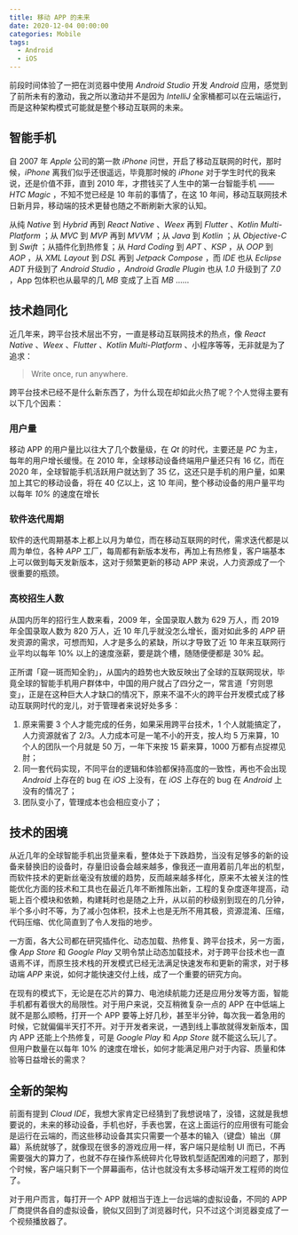 ```yaml
---
title: 移动 APP 的未来
date: 2020-12-04 00:00:00
categories: Mobile
tags:
  - Android
  - iOS
---
```


前段时间体验了一把在浏览器中使用 *Android Studio* 开发 *Android* 应用，感觉到了前所未有的激动，我之所以激动并不是因为 *IntelliJ* 全家桶都可以在云端运行，而是这种架构模式可能就是整个移动互联网的未来。

## 智能手机

自 2007 年 *Apple* 公司的第一款 *iPhone* 问世，开启了移动互联网的时代，那时候，*iPhone* 离我们似乎还很遥远，毕竟那时候的 *iPhone* 对于学生时代的我来说，还是价值不菲，直到 2010 年，才攒钱买了人生中的第一台智能手机 —— *HTC Magic* ，不知不觉已经是 10 年前的事情了，在这 10 年间，移动互联网技术日新月异，移动端的技术更替也随之不断刷新大家的认知。

从纯 *Native* 到 *Hybrid* 再到 *React Native* 、*Weex* 再到 *Flutter* 、*Kotlin Multi-Platform* ；从 *MVC* 到 *MVP* 再到 *MVVM* ；从 *Java* 到 *Kotlin* ；从 *Objective-C* 到 *Swift* ；从插件化到热修复；从 *Hard Coding* 到 *APT* 、*KSP* ，从 *OOP* 到 *AOP* ，从 *XML Layout* 到 *DSL* 再到 *Jetpack Compose* ，而 *IDE* 也从 *Eclipse ADT* 升级到了 *Android Studio* ，*Android Gradle Plugin* 也从 *1.0* 升级到了 *7.0* ，App 包体积也从最早的几 *MB* 变成了上百 *MB* ......

## 技术趋同化

近几年来，跨平台技术层出不穷，一直是移动互联网技术的热点，像 *React Native* 、*Weex* 、*Flutter* 、*Kotlin Multi-Platform* 、小程序等等，无非就是为了追求：

> Write once, run anywhere.

跨平台技术已经不是什么新东西了，为什么现在却如此火热了呢？个人觉得主要有以下几个因素：

### 用户量

移动 APP 的用户量比以往大了几个数量级，在 *Qt* 的时代，主要还是 *PC* 为主，每年的用户增长缓慢。在 2010 年，全球移动设备终端用户量还只有 16 亿，而在 2020 年，全球智能手机活跃用户就达到了 35 亿，这还只是手机的用户量，如果加上其它的移动设备，将在 40 亿以上，这 10 年间，整个移动设备的用户量平均以每年 *10%* 的速度在增长

### 软件迭代周期

软件的迭代周期基本上都上以月为单位，而在移动互联网的时代，需求迭代都是以周为单位，各种 *APP* 工厂，每周都有新版本发布，再加上有热修复，客户端基本上可以做到每天发新版本，这对于频繁更新的移动 APP 来说，人力资源成了一个很重要的瓶颈。

### 高校招生人数

从国内历年的招行生人数来看，2009 年，全国录取人数为 629 万人，而 2019 年全国录取人数为 820 万人，近 10 年几乎就没怎么增长，面对如此多的 *APP* 研发资源的需求，可想而知，人才是多么的紧缺，所以才导致了近 10 年来互联网行业平均以每年 10% 以上的速度涨薪，要是跳个槽，随随便便都是 30% 起。

正所谓「窥一斑而知全豹」，从国内的趋势也大致反映出了全球的互联网现状，毕竟全球的智能手机用户群体中，中国的用户就占了四分之一，常言道「穷则思变」，正是在这种巨大人才缺口的情况下，原来不温不火的跨平台开发模式成了移动互联网时代的宠儿，对于管理者来说好处多多：

1. 原来需要 3 个人才能完成的任务，如果采用跨平台技术，1 个人就能搞定了，人力资源就省了 2/3。人力成本可是一笔不小的开支，按人均 5 万来算，10 个人的团队一个月就是 50 万，一年下来按 15 薪来算，1000 万都有点捉襟见肘；
1. 同一套代码实现，不同平台的逻辑和体验都保持高度的一致性，再也不会出现 *Android* 上存在的 bug 在 *iOS* 上没有，在 *iOS* 上存在的 bug 在 *Android* 上没有的情况了；
1. 团队变小了，管理成本也会相应变小了；

## 技术的困境

从近几年的全球智能手机出货量来看，整体处于下跌趋势，当没有足够多的新的设备来替换旧的设备时，存量旧设备会越来越多，像我还一直用着前几年出的机型，而软件技术的更新丝毫没有放缓的趋势，反而越来越多样化，原来不太被关注的性能优化方面的技术和工具也在最近几年不断推陈出新，工程的复杂度逐年提高，动轭上百个模块和依赖，构建耗时也是随之上升，从以前的秒级别到现在的几分钟，半个多小时不等，为了减小包体积，技术上也是无所不用其极，资源混淆、压缩，代码压缩、优化简直到了令人发指的地步。

一方面，各大公司都在研究插件化、动态加载、热修复、跨平台技术，另一方面，像 *App Store* 和 *Google Play* 又明令禁止动态加载技术，对于跨平台技术也一直语焉不详，而原生技术栈的开发模式已经无法满足快速发布和更新的需求，对于移动端 *APP* 来说，如何才能快速交付上线，成了一个重要的研究方向。

在现有的模式下，无论是在芯片的算力、电池续航能力还是应用分发等方面，智能手机都有着很大的局限性。对于用户来说，交互稍微复杂一点的 APP 在中低端上就不是那么顺畅，打开一个 APP 要等上好几秒，甚至半分钟，每次我一着急用的时候，它就偏偏半天打不开。对于开发者来说，一遇到线上事故就得发新版本，国内 APP 还能上个热修复，可是 *Google Play* 和 *App Store* 就不能这么玩儿了。但用户数量在以每年 10% 的速度在增长，如何才能满足用户对于内容、质量和体验等日益增长的需求？

## 全新的架构

前面有提到 *Cloud IDE*，我想大家肯定已经猜到了我想说啥了，没错，这就是我想要说的，未来的移动设备，手机也好，手表也罢，在这上面运行的应用很有可能会是运行在云端的，而这些移动设备其实只需要一个基本的输入（键盘）输出（屏幕）系统就够了，就像现在很多的游戏应用一样，客户端只是绘制 UI 而已，不再需要强大的算力了，也就不存在操作系统碎片化导致机型适配困难的问题了，那到个时候，客户端只剩下一个屏幕画布，估计也就没有太多移动端开发工程师的岗位了。

对于用户而言，每打开一个 APP 就相当于连上一台远端的虚拟设备，不同的 APP 厂商提供各自的虚拟设备，貌似又回到了浏览器时代，只不过这个浏览器变成了一个视频播放器了。